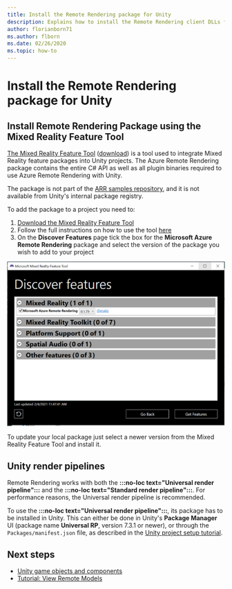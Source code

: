 ```yaml
---
title: Install the Remote Rendering package for Unity
description: Explains how to install the Remote Rendering client DLLs for Unity
author: florianborn71
ms.author: flborn
ms.date: 02/26/2020
ms.topic: how-to
---
```


# Install the Remote Rendering package for Unity


## Install Remote Rendering Package using the Mixed Reality Feature Tool

[The Mixed Reality Feature Tool](https://aka.ms/MRFeatureToolDocs) ([download](https://aka.ms/mrfeaturetool)) is a tool used to integrate Mixed Reality feature packages into Unity projects. The Azure Remote Rendering package contains the entire C# API as well as all plugin binaries required to use Azure Remote Rendering with Unity.

The package is not part of the [ARR samples repository](https://github.com/Azure/azure-remote-rendering), and it is not available from Unity's internal package registry.

To add the package to a project you need to:
1. [Download the Mixed Reality Feature Tool](https://aka.ms/mrfeaturetool)
2. Follow the full instructions on how to use the tool [here](https://aka.ms/MRFeatureToolDocs)
3. On the **Discover Features** page tick the box for the **Microsoft Azure Remote Rendering** package and select the version of the package you wish to add to your project

![Mixed_Reality_feature_tool_package](media/mixed_reality_feature_tool_package.png)

To update your local package just select a newer version from the Mixed Reality Feature Tool and install it.

## Unity render pipelines

Remote Rendering works with both the **:::no-loc text="Universal render pipeline":::** and the **:::no-loc text="Standard render pipeline":::**. For performance reasons, the Universal render pipeline is recommended.

To use the **:::no-loc text="Universal render pipeline":::**, its package has to be installed in Unity. This can either be done in Unity's **Package Manager** UI (package name **Universal RP**, version 7.3.1 or newer), or through the `Packages/manifest.json` file, as described in the [Unity project setup tutorial](../../tutorials/unity/view-remote-models/view-remote-models.md#include-the-azure-remote-rendering-package).

## Next steps

* [Unity game objects and components](objects-components.md)
* [Tutorial: View Remote Models](../../tutorials/unity/view-remote-models/view-remote-models.md)
